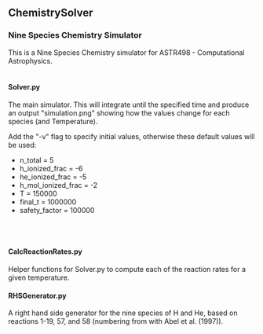 ## ChemistrySolver
### Nine Species Chemistry Simulator

This is a Nine Species Chemistry simulator for ASTR498 - Computational Astrophysics.
<br><br>
#### Solver.py  
The main simulator. This will integrate until the specified time and produce an output "simulation.png" showing how the values change for each species (and Temperature).

Add the "-v" flag to specify initial values, otherwise these default values will be used:
* n_total = 5
* h_ionized_frac = -6
* he_ionized_frac = -5
* h_mol_ionized_frac = -2
* T = 150000
* final_t = 1000000
* safety_factor = 100000

<br><br>
#### CalcReactionRates.py
Helper functions for Solver.py to compute each of the reaction rates for a given temperature.

#### RHSGenerator.py
A right hand side generator for the nine species of H and He, based on reactions 1-19, 57, and 58 (numbering from with Abel et al. (1997)).
